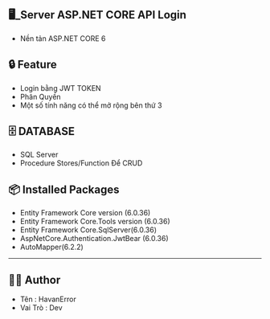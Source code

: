 ﻿## :desktop_computer:_Server ASP.NET CORE API Login
- Nền tản ASP.NET CORE 6 
## :lock: Feature
- Login bằng JWT TOKEN 
- Phân Quyền 
- Một số tính năng có thể mở rộng bên thứ 3 

## :file_cabinet: DATABASE
- SQL Server
- Procedure Stores/Function Để CRUD
## :package: Installed Packages
- Entity Framework Core version (6.0.36)
- Entity Framework Core.Tools version (6.0.36)
- Entity Framework Core.SqlServer(6.0.36)
- AspNetCore.Authentication.JwtBear (6.0.36)
- AutoMapper(6.2.2)

--------------------------------------
## :man_technologist: Author
- Tên : HavanError
- Vai Trò : Dev 

